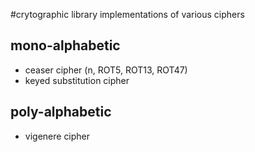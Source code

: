 #crytographic library
implementations of various ciphers

## mono-alphabetic
- ceaser cipher (n, ROT5, ROT13, ROT47)
- keyed substitution cipher

## poly-alphabetic
- vigenere cipher